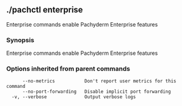 ## ./pachctl enterprise

Enterprise commands enable Pachyderm Enterprise features

### Synopsis


Enterprise commands enable Pachyderm Enterprise features

### Options inherited from parent commands

```
      --no-metrics           Don't report user metrics for this command
      --no-port-forwarding   Disable implicit port forwarding
  -v, --verbose              Output verbose logs
```

